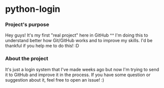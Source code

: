 # python-login

### **Project's purpose**
Hey guys! 
It's my first "real project" here in GitHub ^^
I'm doing this to understand better how Git/GitHub works and to improve my skills.
I'd be thankful if you help me to do this! :D

###  **About the project**

It's just a login system that I've made weeks ago but now I'm trying to send it to GitHub and improve it in the process.
If you have some question or suggestion about it, feel free to open an issue! :)
